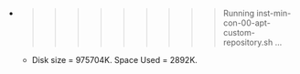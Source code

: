 * >>>>>>>>> Running inst-min-con-00-apt-custom-repository.sh ...
  * Disk size = 975704K. Space Used = 2892K.
